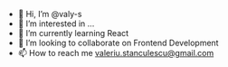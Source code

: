 - 👋 Hi, I’m @valy-s
- 👀 I’m interested in ...
- 🌱 I’m currently learning React
- 💞️ I’m looking to collaborate on Frontend Development
- 📫 How to reach me valeriu.stanculescu@gmail.com

<!---
valy-s/valy-s is a ✨ special ✨ repository because its `README.md` (this file) appears on your GitHub profile.
You can click the Preview link to take a look at your changes.
--->
